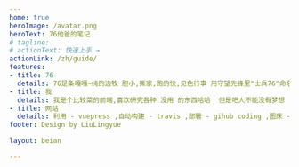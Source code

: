 ```yaml
---
home: true
heroImage: /avatar.png
heroText: 76他爸的笔记
# tagline: 
# actionText: 快速上手 →
actionLink: /zh/guide/
features: 
- title: 76
  details: 76是条嘎嘎~纯的边牧 胆小,撕家,跑的快,见色行事 用守望先锋里"士兵76"命名,在合适不过了 
- title: 我
  details: 我是个比较菜的前端,喜欢研究各种 没用 的东西哈哈  但是吧人不能没有梦想 .
- title: 网站
  details: 利用 - vuepress ,自动构建 - travis ,部署 - gihub coding ,图床 - chevereto 七牛云 picgo.
footer: Design by LiuLingyue  

layout: beian

---
```

